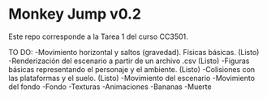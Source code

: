 # Monkey Jump v0.2
Este repo corresponde a la Tarea 1 del curso CC3501.

TO DO:
-Movimiento horizontal y saltos (gravedad). Físicas básicas. (Listo)
-Renderización del escenario a partir de un archivo .csv (Listo)
-Figuras básicas representando el personaje y el ambiente. (Listo)
-Colisiones con las plataformas y el suelo. (Listo)
-Movimiento del escenario
-Movimiento del fondo
-Fondo
-Texturas
-Animaciones
-Bananas
-Muerte
